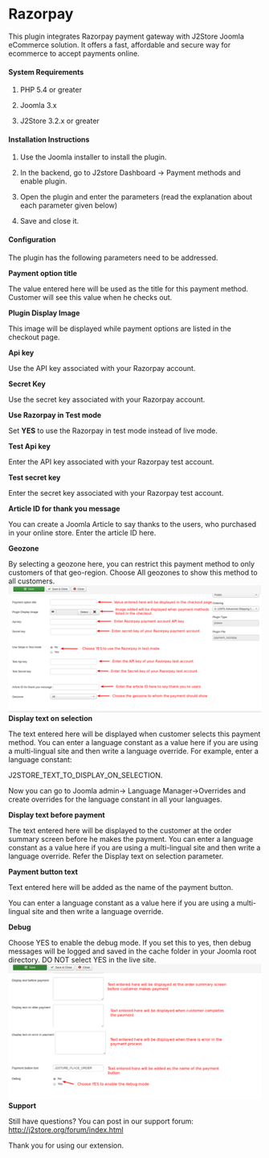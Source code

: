 # Razorpay

This plugin integrates Razorpay payment gateway with J2Store Joomla eCommerce solution. It offers a fast, affordable and secure way for ecommerce to accept payments online.

#### System Requirements

1. PHP 5.4 or greater

2. Joomla 3.x

3. J2Store 3.2.x or greater

#### Installation Instructions

1. Use the Joomla installer to install the plugin.

2. In the backend, go to J2store Dashboard -> Payment methods and enable plugin.

3. Open the plugin and enter the parameters (read the explanation about each parameter given below)

4. Save and close it.

#### Configuration

The plugin has the following parameters need to be addressed.

**Payment option title**

The value entered here will be used as the title for this payment method. Customer will see this value when he checks out.

**Plugin Display Image**

This image will be displayed while payment options are listed in the checkout page.

**Api key**

Use the API key associated with your Razorpay account.

**Secret Key**

Use the secret key associated with your Razorpay account.

**Use Razorpay in Test mode**

Set **YES** to use the Razorpay in test mode instead of live mode.

**Test Api key**

Enter the API key associated with your Razorpay test account.

**Test secret key**

Enter the secret key associated with your Razorpay test account.

**Article ID for thank you message**

You can create a Joomla Article to say thanks to the users, who purchased in your online store. Enter the article ID here.

**Geozone**

By selecting a geozone here, you can restrict this payment method to only customers of that geo-region. Choose All geozones to show this method to all customers.
![](./assets/images/razorpay_01.png)
**Display text on selection**

The text entered here will be displayed when customer selects this payment method. You can enter a language constant as a value here if you are using a multi-lingual site and then write a language override. For example, enter a language constant:

J2STORE_TEXT_TO_DISPLAY_ON_SELECTION.

Now you can go to Joomla admin-> Language Manager->Overrides and create overrides for the language constant in all your languages.

**Display text before payment**

The text entered here will be displayed to the customer at the order summary screen before he makes the payment. You can enter a language constant as a value here if you are using a multi-lingual site and then write a language override. Refer the Display text on selection parameter.

**Payment button text**

Text entered here will be added as the name of the payment button.

You can enter a language constant as a value here if you are using a multi-lingual site and then write a language override.

**Debug**

Choose YES to enable the debug mode. If you set this to yes, then debug messages will be logged and saved in the cache folder in your Joomla root directory. DO NOT select YES in the live site.
![](./assets/images/razorpay_02.png)
**Support**

Still have questions? You can post in our support forum: http://j2store.org/forum/index.html

Thank you for using our extension.